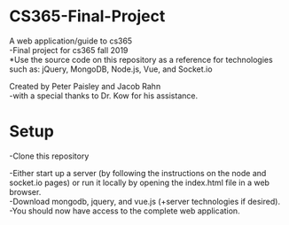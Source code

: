# CS365-Final-Project
A web application/guide to cs365  
-Final project for cs365 fall 2019  
*Use the source code on this repository as a reference for technologies such as: jQuery, MongoDB, Node.js, Vue, and Socket.io  

Created by Peter Paisley and Jacob Rahn  
-with a special thanks to Dr. Kow for his assistance.  

# Setup  
-Clone this repository  

-Either start up a server (by following the instructions on the node and socket.io pages) or run it locally by opening the
index.html file in a web browser.  
-Download mongodb, jquery, and vue.js (+server technologies if desired).  
-You should now have access to the complete web application.  
